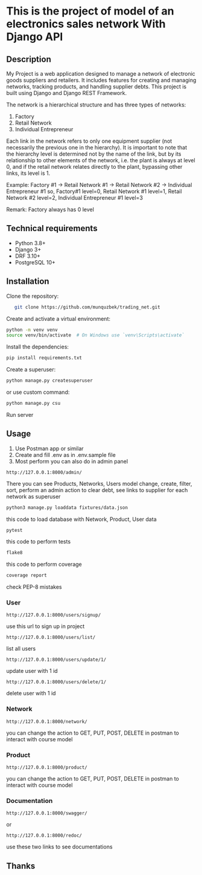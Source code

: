 # This is the project of model of an electronics sales network With Django API

## Description

My Project is a web application designed to manage a network of electronic goods suppliers and retailers. It includes
features for creating and managing networks, tracking products, and handling supplier debts. This project is built using
Django and Django REST Framework.

The network is a hierarchical structure and has three types of networks:

1. Factory
2. Retail Network
3. Individual Entrepreneur

Each link in the network refers to only one equipment supplier (not necessarily the previous one in the hierarchy). It
is important to note that the hierarchy level is determined not by the name of the link, but by its relationship to
other elements of the network, i.e. the plant is always at level 0, and if the retail network relates directly to the
plant, bypassing other links, its level is 1.

Example: Factory #1 -> Retail Network #1 -> Retail Network #2 -> Individual Entrepreneur #1
so, Factory#1 level=0, Retail Network #1 level=1, Retail Network #2 level=2, Individual Entrepreneur #1 level=3

Remark: Factory always has 0 level

## Technical requirements

* Python 3.8+
* Django 3+
* DRF 3.10+
* PostgreSQL 10+

## Installation

Clone the repository:

```bash
   git clone https://github.com/munquzbek/trading_net.git
```

Create and activate a virtual environment:

```bash
python -m venv venv
source venv/bin/activate  # On Windows use `venv\Scripts\activate`
```

Install the dependencies:

```bash
pip install requirements.txt
```

Create a superuser:

```bash
python manage.py createsuperuser
```

or use custom command:

```bash
python manage.py csu
```

Run server

## Usage

1. Use Postman app or similar
2. Create and fill .env as in .env.sample file
3. Most perform you can also do in admin panel

```url
http://127.0.0.1:8000/admin/
```

There you can see Products, Networks, Users model change, create, filter, sort, perform an admin action to clear debt,
see links to supplier for each network as superuser

```bash
python3 manage.py loaddata fixtures/data.json
```

this code to load database with Network, Product, User data

```bash
pytest
```

this code to perform tests

```bash
flake8
```

this code to perform coverage

```bash
coverage report
```

check PEP-8 mistakes

### User

```url
http://127.0.0.1:8000/users/signup/
```

use this url to sign up in project

```url
http://127.0.0.1:8000/users/list/
```

list all users

```url
http://127.0.0.1:8000/users/update/1/
```

update user with 1 id

```url
http://127.0.0.1:8000/users/delete/1/
```

delete user with 1 id

### Network

```url
http://127.0.0.1:8000/network/
```

you can change the action to GET, PUT, POST, DELETE in postman to interact with course model

### Product

```url
http://127.0.0.1:8000/product/
```

you can change the action to GET, PUT, POST, DELETE in postman to interact with course model

### Documentation

```url
http://127.0.0.1:8000/swagger/
```

or

```url
http://127.0.0.1:8000/redoc/
```

use these two links to see documentations

## Thanks
